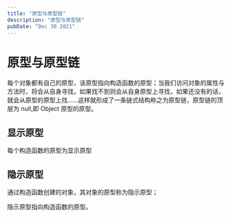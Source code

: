 ```yaml
---
title: "原型与原型链"
description: "原型与原型链"
pubDate: "Dec 30 2021"
---
```


# 原型与原型链

每个对象都有自己的原型，该原型指向构造函数的原型；当我们访问对象的属性与方法时，将会从自身寻找，如果找不到则会从自身原型上寻找，如果还没有的话，就会从原型的原型上找......这样就形成了一条链式结构称之为原型链，原型链的顶层为 null,即 Object 原型的原型。

## 显示原型

每个构造函数的原型为显示原型

## 隐示原型

通过构造函数创建的对象，其对象的原型称为隐示原型；

隐示原型指向构造函数的原型。
